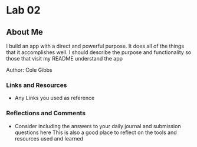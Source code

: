 # Lab 02

## About Me

I build an app with a direct and powerful purpose. It does all of the things that it accomplishes well. I should describe the purpose and functionality so those that visit my README understand the app

Author: Cole Gibbs

### Links and Resources

- Any Links you used as reference

### Reflections and Comments

- Consider including the answers to your daily journal and submission questions here
This is also a good place to reflect on the tools and resources used and learned

